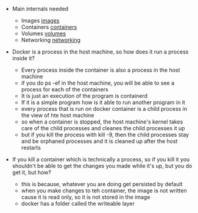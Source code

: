 
- Main internals needed
  - Images [images](/docker-internals/docker_images.md)
  - Containers [containers](/docker-internals/theory.md)
  - Volumes [volumes](/docker-internals/volumes.md)
  - Networking [networking](/docker-internals/networking-basics.md)


- Docker is a process in the host machine, so how does it run a process inside it?
  - Every process inside the container is also a process in the host machine 
  - if you do ps -ef in the host machine, you will be able to see a process for each of the containers 
  - It is just an execution of the program is containerd
  - If it is a simple program how is it able to run another program in it
  - every process that is run on docker container is a child process in the view of hte host machine 
  - so when a container is stopped, the host machine's kernel takes care of the child processes and cleanes the child processes it up 
  - but if you kill the process with kill -9, then the child processes stay and be orphaned processes and it is cleaned up after the host restarts 

- If you kill a container which is technically a process, so if you kill it you shouldn't be able to get the changes you made while it's up, but you do get it, but how?
  - this is because, whatever you are doing get persisted by default
  - when you make changes to teh container, the image is not written cause it is read only, so it is not stored in the image
  - docker has a folder called the writeable layer 


